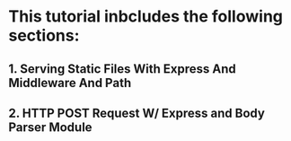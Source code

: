 # This tutorial inbcludes the following sections:
## 1. Serving Static Files With Express And Middleware And Path 
## 2. HTTP POST Request W/ Express and Body Parser Module
